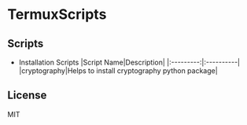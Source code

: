 # TermuxScripts

## Scripts
- Installation Scripts
  |Script Name|Description|
  |:---------:|:----------|
  |cryptography|Helps to install cryptography python package|
  
## License
MIT
